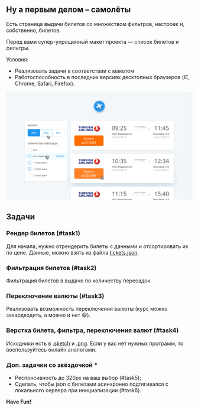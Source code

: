 ## Ну а первым делом – самолёты

Есть страница выдачи билетов со множеством фильтров, настроек и, собственно, билетов.
 
Перед вами супер-упрощенный макет проекта — список билетов и фильтры.

Условия:
- Реализовать задачи в соответствии с макетом
- Работоспособность в последних версиях десктопных браузеров (IE, Chrome, Safari, Firefox).

![](search_preview.png?raw=true "")

## Задачи

### Рендер билетов (#task1)

Для начала, нужно отрендерить билеты с данными и отсортировать их по цене. Данные, можно взять из файла [tickets.json](./tickets.json).

### Фильтрация билетов (#task2)

Фильтрация билетов в выдаче по количеству пересадок.

### Переключение валюты (#task3)

Реализовать возможность переключения валюты (курс можно захардкодить, а можно и нет 😆).

### Верстка билета, фильтра, переключения валют (#task4)

Исходники есть в [.sketch](./search.sketch) и [.png](./search.png). Если у вас нет нужных программ, то воспользуйтесь онлайн аналогами.

### Доп. задачки со звёздочкой *

* Респонсивность до 320px на ваш выбор (#task5);
* Сделать, чтобы json с билетами асинхронно подтягивался с локального сервера при инициализации (#task6).

**Have Fun!**

